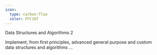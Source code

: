 ```yaml
---
icon:
  type: carbon:flow
  color: FFC107
---
```


Data Structures and Algorithms 2

Implement, from first principles, advanced general purpose and custom data structures and algorithms ... 
